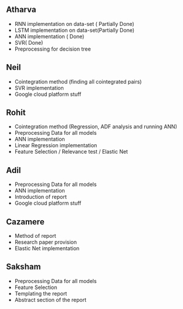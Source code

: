 ## Atharva

- RNN implementation on data-set ( Partially Done)
- LSTM implementation on data-set(Partially Done)
- ANN implementation ( Done)
- SVR( Done)
- Preprocessing for decision tree

## Neil

- Cointegration method (finding all cointegrated pairs)
- SVR implementation
- Google cloud platform stuff

## Rohit
- Cointegration method (Regression, ADF analysis and running ANN)
- Preprocessing Data for all models 
- ANN implementation
- Linear Regression implementation
- Feature Selection / Relevance test / Elastic Net

## Adil
- Preprocessing Data for all models
- ANN implementation
- Introduction of report 
- Google cloud platform stuff

## Cazamere
- Method of report
- Research paper provision
- Elastic Net implementation

## Saksham 
- Preprocessing Data for all models
- Feature Selection 
- Templating the report
- Abstract section of the report
